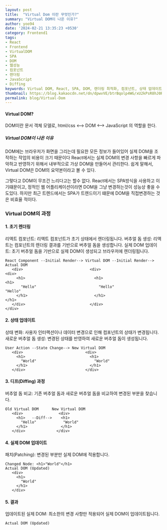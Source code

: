 ```yaml
---
layout: post
title:  "Virtual Dom 이란 무엇인가?"
summary: "Virtual DOM이 나온 이유?"
author: yoo94
date: '2024-02-21 13:35:23 +0530'
category: Frontend1
tags:
- React
- Frontend
- VirtualDOM
- SPA
- DOM
- 웹성능
- 컴포넌트
- 렌더링
- JavaScript
- Diffing
keywords: Virtual DOM, React, SPA, DOM, 렌더링 최적화, 컴포넌트, 상태 업데이트, Diffing, Patching, 웹 성능, 프론트엔드, JavaScript, 초기 렌더링, 상태 변화, 실제 DOM, 가상 DOM
thumbnail: https://blog.kakaocdn.net/dn/dpwvVE/btrBqolp4WG/xU2kPsR8hJ0Rpx9B1LSoZ1/img.png
permalink: blog/Virtual-Dom
---
```

#### Virtual DOM?

DOM이란 문서 객체 모델로, html/css <--> DOM <--> JavaScript 의 역할을 한다.

##### Virtual DOM이 나온 이유

DOM에는 브라우저가 화면을 그리는데 필요한 모든 정보가 들어있어 실제 DOM을 조작하는 작업의 비용이 크기 때문이다
React에서는 실제 DOM의 변경 사항을 빠르게 파악하고 반영하기 위해서 내부적으로 가상 DOM을 만들어서 관리한다. 
쉽게 말해서, Virtual DOM은 DOM의 요약본이라고 볼 수 있다.

그렇다고 DOM이 무조건 느리다고는 할수 없다. React에서는 SPA방식을 사용하고 이기떄문이고, 정적인 웹 어플리케이션이라면
DOM을 그냥 변경하는것이 성능상 좋을 수 도있다. 하지만 최근 트렌드에서는 SPA가 트렌드이기 떄문에 DOM을 직접변경하는 것은 비효율 적이다.

### Virtual DOM의 과정
#### 1. 초기 렌더링

리액트 컴포넌트: 리액트 컴포넌트가 초기 상태에서 렌더링됩니다.
버추얼 돔 생성: 리액트는 컴포넌트의 렌더링 결과를 기반으로 버추얼 돔을 생성합니다.
실제 DOM 업데이트: 초기 버추얼 돔을 기반으로 실제 DOM이 생성되고 브라우저에 렌더링됩니다.
```text
React Component --Initial Render--> Virtual DOM --Initial Render--> Actual DOM
   <div>                              <div>                          <div>
     <h1>                               <h1>                           <h1>
       "Hello"                            "Hello"                        "Hello"
     </h1>                              </h1>                         </h1>
   </div>                             </div>                       </div>
```
#### 2. 상태 업데이트

상태 변화: 사용자 인터랙션이나 데이터 변경으로 인해 컴포넌트의 상태가 변경됩니다.
새로운 버추얼 돔 생성: 변경된 상태를 반영하여 새로운 버추얼 돔이 생성됩니다.
```text
User Action --State Change--> New Virtual DOM
   <div>                            <div>
     <h1>                             <h1>
       "World"                          "World"
     </h1>                            </h1>
   </div>                           </div>
```
#### 3. 디프(Diffing) 과정
버추얼 돔 비교: 기존 버추얼 돔과 새로운 버추얼 돔을 비교하여 변경된 부분을 찾습니다.
```text
Old Virtual DOM      New Virtual DOM
   <div>                <div>
     <h1>   --Diff-->    <h1>
       "Hello"            "World"
     </h1>               </h1>
   </div>              </div>
```
#### 4. 실제 DOM 업데이트
패치(Patching): 변경된 부분만 실제 DOM에 적용합니다. 
```text 
Changed Node: <h1>"World"</h1>
Actual DOM (Updated)
   <div>
     <h1>
       "World"
     </h1>
   </div>
```
#### 5. 결과
업데이트된 실제 DOM: 최소한의 변경 사항만 적용되어 실제 DOM이 업데이트됩니다.

```text
Actual DOM (Updated)
```
